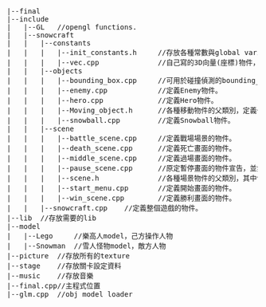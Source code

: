 <pre>
|--final
|--include
|	|--GL	//opengl functions.
|	|--snowcraft
|	|	|--constants
|	|	|	|--init_constants.h		//存放各種常數與global variables，並include所有需要的headers，load model與建立Display list的function也在這裡。
|	|	|	|--vec.cpp				//自己寫的3D向量(座標)物件，可進行向量的加、減、dot與cross運算。
|	|	|--objects
|	|	|	|--bounding_box.cpp		//可用於碰撞偵測的bounding_box，這程式沒用到。
|	|	|	|--enemy.cpp			//定義Enemy物件。
|	|	|	|--hero.cpp				//定義Hero物件。
|	|	|	|--Moving_object.h		//各種移動物件的父類別，定義一個三維空間可移動的物件。
|	|	|	|--snowball.cpp			//定義Snowball物件。
|	|	|--scene
|	|	|	|--battle_scene.cpp		//定義戰場場景的物件。
|	|	|	|--death_scene.cpp		//定義死亡畫面的物件。
|	|	|	|--middle_scene.cpp		//定義過場畫面的物件。
|	|	|	|--pause_scene.cpp		//原定暫停畫面的物件宣告，並無實作。
|	|	|	|--scene.h				//各種場景物件的父類別，其中包含了滑鼠位置to3D座標的function，以及讀取texture的function。
|	|	|	|--start_menu.cpp		//定義開始畫面的物件。
|	|	|	|--win_scene.cpp		//定義勝利畫面的物件。
|	|	|--snowcraft.cpp	//定義整個遊戲的物件。
|--lib	//存放需要的lib
|--model
|	|--Lego		//樂高人model，己方操作人物
|	|--Snowman	//雪人怪物model，敵方人物
|--picture	//存放所有的texture
|--stage	//存放關卡設定資料
|--music	//存放音樂
|--final.cpp//主程式位置
|--glm.cpp	//obj model loader
</pre>

